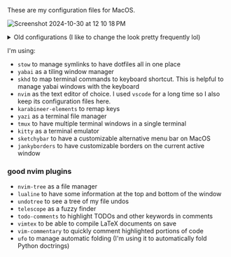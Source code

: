 These are my configuration files for MacOS.

![Screenshot 2024-10-30 at 12 10 18 PM](https://github.com/user-attachments/assets/7d16af30-803b-4e57-90c3-d8a501f1de03)


<details>
  <summary>Old configurations (I like to change the look pretty frequently lol)</summary>
  
  <img src="https://github.com/DomizianoScarcelli/dotfiles/assets/44399141/250b4576-e828-48ae-8f3b-7b6c43bdfdb1" />
  
  <img src="https://github.com/DomizianoScarcelli/dotfiles/assets/44399141/1831e63b-4f00-4e1d-9772-419afb83bae0" />
  
  <img src="https://github.com/DomizianoScarcelli/dotfiles/assets/44399141/70db3cb2-14ed-4e0e-bdf9-30829b27d955" />
</details>

I'm using:
- `stow` to manage symlinks to have dotfiles all in one place
- `yabai` as a tiling window manager
- `skhd` to map terminal commands to keyboard shortcut. This is helpful to manage yabai windows with the keyboard
- `nvim` as the text editor of choice. I used `vscode` for a long time so I also keep its configuration files here.
- `karabineer-elements` to remap keys
- `yazi` as a terminal file manager
- `tmux` to have multiple terminal windows in a single terminal
- `kitty` as a terminal emulator
- `sketchybar` to have a customizable alternative menu bar on MacOS
- `jankyborders` to have customizable borders on the current active window

### good nvim plugins

- `nvim-tree` as a file manager
- `lualine` to have some information at the top and bottom of the window
- `undotree` to see a tree of my file undos
- `telescope` as a fuzzy finder
- `todo-comments` to highlight TODOs and other keywords in comments
- `vimtex` to be able to compile LaTeX documents on save
- `vim-commentary` to quickly comment highlighted portions of code
- `ufo` to manage automatic folding (I'm using it to automatically fold Python doctrings)


